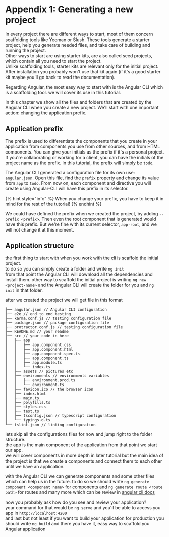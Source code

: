 # Appendix 1: Generating a new project

In every project there are different ways to start, most of them concern scaffolding tools like Yeoman or Slush. These tools generate a starter project, help you generate needed files, and take care of building and running the project.  
Other ways to start are using starter kits, are also called seed projects, which contain all you need to start the project.  
Unlike scaffolding tools, starter kits are relevant only for the initial project. After installation you probably won't use that kit again \(if it's a good starter kit maybe you'll go back to read the documentation\).

Regarding Angular, the most easy way to start with is the Angular CLI which is a scaffolding tool. we will cover its use in this tutorial.

In this chapter we show all the files and folders that are created by the Angular CLI when you create a new project. We'll start with one important action: changing the application prefix.

## Application prefix

The prefix is used to differentiate the components that you create in your application from components you use from other sources, and from HTML components. You can give your initials as the prefix if it's a personal project. If you're collaborating or working for a client, you can have the initials of the project name as the prefix. In this tutorial, the prefix will simply be `todo`.

The Angular CLI generated a configuration file for its own use: `angular.json`. Open this file, find the `prefix` property and change its value from `app` to `todo`. From now on, each component and directive you will create using Angular-CLI will have this prefix in its selector.

{% hint style="info" %}
When you change your prefix, you have to keep it in mind for the rest of the tutorial!
{% endhint %}

We could have defined the prefix when we created the project, by adding `--prefix <prefix>`. Then even the root component that is generated would have this prefix. But we're fine with its current selector, `app-root`, and we will not change it at this moment.

## Application structure

the first thing to start with when you work with the cli is scaffold the initial project.  
to do so you can simply create a folder and write `ng init`  
from that point the Angular CLI will download all the dependencies and install them. other way to scaffold the initial project is writing `ng new <project-name>` and the Angular CLI will create the folder for you and `ng init` in that folder.

after we created the project we will get file in this format

```text
├── angular.json // Angular CLI configuration
├── e2e // end to end testing
├── karma.conf.js // testing configuration file
├── package.json // package configuration file
├── protractor.conf.js // testing configuration file
├── README.md // your readme
├── src // your code in here
│   ├── app
│   │   ├── app.component.css
│   │   ├── app.component.html
│   │   ├── app.component.spec.ts
│   │   ├── app.component.ts
│   │   ├── app.module.ts
│   │   └── index.ts
│   ├── assets // pictures etc
│   ├── environments // environments variables
│   │   ├── environment.prod.ts
│   │   └── environment.ts
│   ├── favicon.ico // the browser icon
│   ├── index.html
│   ├── main.ts
│   ├── polyfills.ts
│   ├── styles.css
│   ├── test.ts
│   ├── tsconfig.json // typescript configuration
│   └── typings.d.ts
└── tslint.json // linting configuration
```

lets skip all the configurations files for now and jump right to the folder structure.  
the app is the main component of the application from that point we start our app.  
we will cover components in more depth in later tutorial but the main idea of the project is that we create a components and connect them to each other until we have an application.

with the Angular CLI we can generate components and some other files which can help us in the future. to do so we should write `ng generate component <component name>` for components and `ng generate route <route path>` for routes and many more which can be review in [angular cli docs](https://github.com/angular/angular-cli#generating-components-directives-pipes-and-services)

now you probably ask how do you see and review your application?  
your command for that would be `ng serve` and you'll be able to access you app in `http://localhost:4200`  
and last but not least if you want to build your application for production you should write `ng build` and there you have it, easy way to scaffold you Angular application

